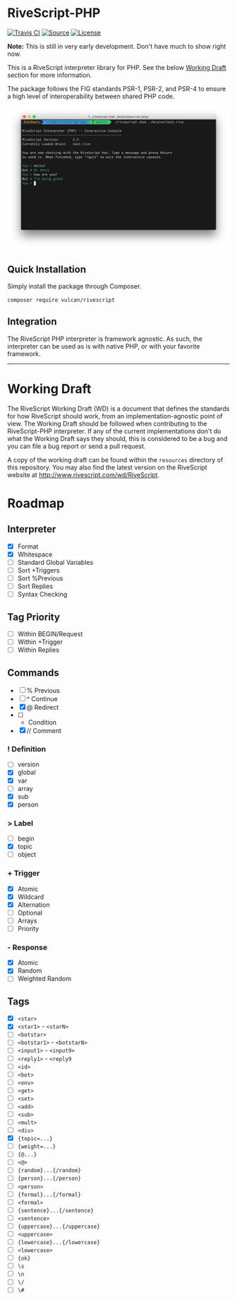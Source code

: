 # RiveScript-PHP
[![Travis CI](https://img.shields.io/travis/vulcan-project/rivescript-php.svg?style=flat-square)](https://travis-ci.org/vulcan-project/rivescript-php)
[![Source](http://img.shields.io/badge/source-vulcan--project/rivescript--php-blue.svg?style=flat-square)](https://github.com/vulcan-project/rivescript-php)
[![License](http://img.shields.io/badge/license-MIT-brightgreen.svg?style=flat-square)](https://tldrlegal.com/license/mit-license)

**Note:** This is still in very early development. Don't have much to show right now.

This is a RiveScript interpreter library for PHP. See the below [Working Draft](#working-draft) section for more information.

The package follows the FIG standards PSR-1, PSR-2, and PSR-4 to ensure a high level of interoperability between shared PHP code.

![Screenshot](resources/screenshot.png)

## Quick Installation
Simply install the package through Composer.

```
composer require vulcan/rivescript
```

## Integration
The RiveScript PHP interpreter is framework agnostic. As such, the interpreter can be used as is with native PHP, or with your favorite framework.

---

# Working Draft

The RiveScript Working Draft (WD) is a document that defines the standards for how RiveScript should work, from an implementation-agnostic point of view. The Working Draft should be followed when contributing to the RiveScript-PHP interpreter. If any of the current implementations don't do what the Working Draft says they should, this is considered to be a bug and you can file a bug report or send a pull request.

A copy of the working draft can be found within the `resources` directory of this repository. You may also find the latest version on the RiveScript website at http://www.rivescript.com/wd/RiveScript.

# Roadmap

## Interpreter
- [x] Format
- [x] Whitespace
- [ ] Standard Global Variables
- [ ] Sort +Triggers
- [ ] Sort %Previous
- [ ] Sort Replies
- [ ] Syntax Checking

## Tag Priority
- [ ] Within BEGIN/Request
- [ ] Within +Trigger
- [ ] Within Replies

## Commands
- [ ] % Previous
- [ ] ^ Continue
- [x] @ Redirect
- [ ] * Condition
- [x] // Comment

### ! Definition
- [ ] version
- [x] global
- [x] var
- [ ] array
- [x] sub
- [x] person

### > Label
- [ ] begin
- [x] topic
- [ ] object

### + Trigger
- [x] Atomic
- [x] Wildcard
- [x] Alternation
- [ ] Optional
- [ ] Arrays
- [ ] Priority

### - Response
- [x] Atomic
- [x] Random
- [ ] Weighted Random

## Tags
- [x] `<star>`
- [x] `<star1>` - `<starN>`
- [ ] `<botstar>`
- [ ] `<botstar1>` - `<botstarN>`
- [ ] `<input1>` - `<input9>`
- [ ] `<reply1>` - `<reply9`
- [ ] `<id>`
- [ ] `<bot>`
- [ ] `<env>`
- [ ] `<get>`
- [ ] `<set>`
- [ ] `<add>`
- [ ] `<sub>`
- [ ] `<mult>`
- [ ] `<div>`
- [x] `{topic=...}`
- [ ] `{weight=...}`
- [ ] `{@...}`
- [ ] `<@>`
- [ ] `{random}...{/random}`
- [ ] `{person}...{/person}`
- [ ] `<person>`
- [ ] `{formal}...{/formal}`
- [ ] `<formal>`
- [ ] `{sentence}...{/sentence}`
- [ ] `<sentence>`
- [ ] `{uppercase}...{/uppercase}`
- [ ] `<uppercase>`
- [ ] `{lowercase}...{/lowercase}`
- [ ] `<lowercase>`
- [ ] `{ok}`
- [ ] `\s`
- [ ] `\n`
- [ ] `\/`
- [ ] `\#`
